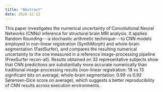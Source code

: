 ```yaml
---
title: "Abstract"
date: 2024-12-12
---
```


This paper investigates the numerical uncertainty of Convolutional Neural Networks (CNNs) inference for structural brain MRI analysis. It applies Random Rounding---a stochastic arithmetic technique---to CNN models employed in non-linear registration (SynthMorph) and whole-brain segmentation (FastSurfer), and compares the resulting numerical uncertainty to the one measured in a reference image-processing pipeline (FreeSurfer recon-all). Results obtained on 32 representative subjects show that CNN predictions are substantially more accurate numerically than traditional image-processing results (non-linear registration: 19 vs 13 significant bits on average; whole-brain segmentation: 0.99 vs 0.92 Sørensen-Dice score on average), which suggests a better reproducibility of CNN results across execution environments.